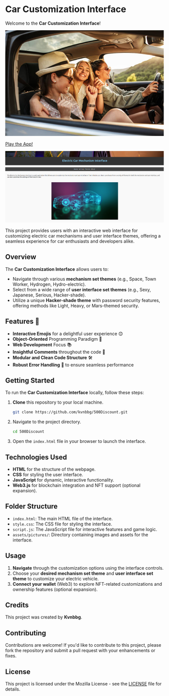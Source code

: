 # Car Customization Interface
Welcome to the **Car Customization Interface**! 

![Car Image](/assets/pictures/car.jpg)

[Play the App!](https://kvnbbg.github.io/500Discount/index.html)

![Screenshot](screenshot.jpg)

This project provides users with an interactive web interface for customizing electric car mechanisms and user interface themes, offering a seamless experience for car enthusiasts and developers alike.

## Overview

The **Car Customization Interface** allows users to:
- Navigate through various **mechanism set themes** (e.g., Space, Town Worker, Hydrogen, Hydro-electric).
- Select from a wide range of **user interface set themes** (e.g., Sexy, Japanese, Serious, Hacker-shade).
- Utilize a unique **Hacker-shade theme** with password security features, offering methods like Light, Heavy, or Mars-themed security.

## Features 🌟

- **Interactive Emojis** for a delightful user experience 😊
- **Object-Oriented** Programming Paradigm 🧠
- **Web Development** Focus 📚
- **Insightful Comments** throughout the code 📖
- **Modular and Clean Code Structure** 🛠️
- **Robust Error Handling** 🚫 to ensure seamless performance

## Getting Started

To run the **Car Customization Interface** locally, follow these steps:

1. **Clone** this repository to your local machine.
    ```bash
    git clone https://github.com/kvnbbg/500Discount.git
    ```
2. Navigate to the project directory.
    ```bash
    cd 500Discount
    ```
3. Open the `index.html` file in your browser to launch the interface.

## Technologies Used

- **HTML** for the structure of the webpage.
- **CSS** for styling the user interface.
- **JavaScript** for dynamic, interactive functionality.
- **Web3.js** for blockchain integration and NFT support (optional expansion).

## Folder Structure

- `index.html`: The main HTML file of the interface.
- `style.css`: The CSS file for styling the interface.
- `script.js`: The JavaScript file for interactive features and game logic.
- `assets/pictures/`: Directory containing images and assets for the interface.

## Usage

1. **Navigate** through the customization options using the interface controls.
2. Choose your **desired mechanism set theme** and **user interface set theme** to customize your electric vehicle.
3. **Connect your wallet** (Web3) to explore NFT-related customizations and ownership features (optional expansion).

## Credits

This project was created by **Kvnbbg**.

## Contributing

Contributions are welcome! If you'd like to contribute to this project, please fork the repository and submit a pull request with your enhancements or fixes.

## License

This project is licensed under the Mozilla License - see the [LICENSE](LICENSE) file for details.